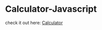 # Calculator-Javascript
check it out here: <a href="https://simple-calculator-by-aliza.netlify.app/" target="_blank"> Calculator </a>
